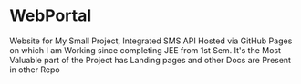# WebPortal
Website for My Small Project, Integrated SMS API Hosted via GitHub Pages on which I am Working since completing JEE from 1st Sem. It's the Most Valuable part of the Project has Landing pages and other Docs are Present in other Repo
